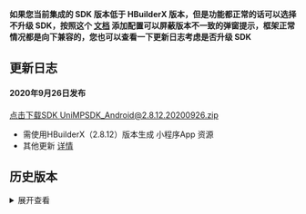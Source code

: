 **如果您当前集成的 SDK 版本低于 HBuilderX 版本，但是功能都正常的话可以选择不升级 SDK，按照这个 [文档](https://ask.dcloud.net.cn/article/35627) 添加配置可以屏蔽版本不一致的弹窗提示，框架正常情况都是向下兼容的，您也可以查看一下更新日志考虑是否升级 SDK**

## 更新日志
#### 2020年9月26日发布
[点击下载SDK UniMPSDK_Android@2.8.12.20200926.zip](http://download.dcloud.net.cn/unimpsdk/UniMPSDK_Android@2.8.12.20200926.zip)
+ 需使用HBuilderX（2.8.12）版本生成 小程序App 资源
+ 其他更新 [详情](https://download1.dcloud.net.cn/hbuilderx/changelog/2.8.12.20200926.html)


## 历史版本
<details>
<summary>展开查看</summary>

百度网盘链接: [https://pan.baidu.com/s/1Gb19IMm2ihRA0u4MNzCT4Q](https://pan.baidu.com/s/1Gb19IMm2ihRA0u4MNzCT4Q) 提取码: hnug